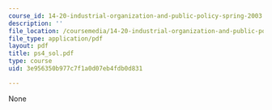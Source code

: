 ```yaml
---
course_id: 14-20-industrial-organization-and-public-policy-spring-2003
description: ''
file_location: /coursemedia/14-20-industrial-organization-and-public-policy-spring-2003/3e956350b977c7f1a0d07eb4fdb0d831_ps4_sol.pdf
file_type: application/pdf
layout: pdf
title: ps4_sol.pdf
type: course
uid: 3e956350b977c7f1a0d07eb4fdb0d831

---
```

None